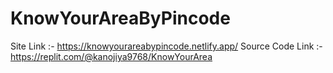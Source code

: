 # KnowYourAreaByPincode

Site Link :-  https://knowyourareabypincode.netlify.app/
Source Code Link :- https://replit.com/@kanojiya9768/KnowYourArea
